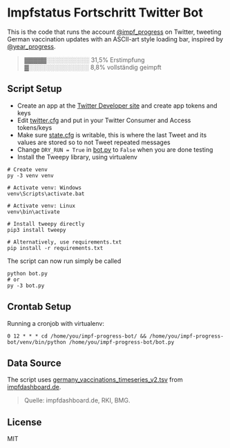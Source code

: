 # Impfstatus Fortschritt Twitter Bot

This is the code that runs the account [@impf_progress](https://twitter.com/impf_progress) on Twitter, tweeting German vaccination updates with an ASCII-art style loading bar, inspired by [@year_progress](https://twitter.com/year_progress).

>▓▓▓▓▓░░░░░░░░░░ 31,5% Erstimpfung  
>▓░░░░░░░░░░░░░░ 8,8% vollständig geimpft

## Script Setup

- Create an app at the [Twitter Developer site](https://developer.twitter.com/) and create app tokens and keys
- Edit [twitter.cfg](./twitter.cfg) and put in your Twitter Consumer and Access tokens/keys
- Make sure [state.cfg](./state.cfg) is writable, this is where the last Tweet and its values are stored so to not Tweet repeated messages
- Change `DRY_RUN = True` in [bot.py](./bot.py) to `False` when you are done testing
- Install the Tweepy library, using virtualenv

```
# Create venv
py -3 venv venv

# Activate venv: Windows
venv\Scripts\activate.bat 

# Activate venv: Linux
venv\bin\activate

# Install tweepy directly
pip3 install tweepy

# Alternatively, use requirements.txt
pip install -r requirements.txt
```

The script can now run simply be called

```
python bot.py
# or
py -3 bot.py
```

## Crontab Setup

Running a cronjob with virtualenv:

```
0 12 * * * cd /home/you/impf-progress-bot/ && /home/you/impf-progress-bot/venv/bin/python /home/you/impf-progress-bot/bot.py
```

## Data Source

The script uses [germany_vaccinations_timeseries_v2.tsv](https://impfdashboard.de/static/data/germany_vaccinations_timeseries_v2.tsv) from [impfdashboard.de](https://impfdashboard.de/).

> Quelle: impfdashboard.de, RKI, BMG.

## License

MIT
